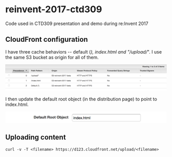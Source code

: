 # reinvent-2017-ctd309
Code used in CTD309 presentation and demo during re:Invent 2017

## CloudFront configuration
I have three cache behaviors -- default (*), index.html and "/upload/*". I use the same S3 bucket as origin for all of them.

![alt text](screenshots/CloudFront_Cache_Behaviors.png)

I then update the default root object (in the distribution page) to point to index.html.

![alt text](screenshots/CloudFront_Default_Root_Object.png)

## Uploading content
```
curl -v -T <filename> https://d123.cloudfront.net/upload/<filename>
```
